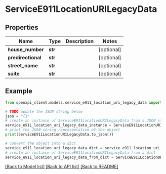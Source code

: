 # ServiceE911LocationURILegacyData


## Properties

Name | Type | Description | Notes
------------ | ------------- | ------------- | -------------
**house_number** | **str** |  | [optional] 
**predirectional** | **str** |  | [optional] 
**street_name** | **str** |  | [optional] 
**suite** | **str** |  | [optional] 

## Example

```python
from openapi_client.models.service_e911_location_uri_legacy_data import ServiceE911LocationURILegacyData

# TODO update the JSON string below
json = "{}"
# create an instance of ServiceE911LocationURILegacyData from a JSON string
service_e911_location_uri_legacy_data_instance = ServiceE911LocationURILegacyData.from_json(json)
# print the JSON string representation of the object
print(ServiceE911LocationURILegacyData.to_json())

# convert the object into a dict
service_e911_location_uri_legacy_data_dict = service_e911_location_uri_legacy_data_instance.to_dict()
# create an instance of ServiceE911LocationURILegacyData from a dict
service_e911_location_uri_legacy_data_from_dict = ServiceE911LocationURILegacyData.from_dict(service_e911_location_uri_legacy_data_dict)
```
[[Back to Model list]](../README.md#documentation-for-models) [[Back to API list]](../README.md#documentation-for-api-endpoints) [[Back to README]](../README.md)


